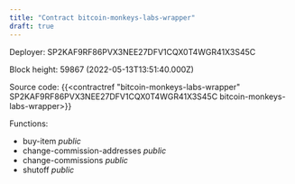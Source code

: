 ```yaml
---
title: "Contract bitcoin-monkeys-labs-wrapper"
draft: true
---
```

Deployer: SP2KAF9RF86PVX3NEE27DFV1CQX0T4WGR41X3S45C


 



Block height: 59867 (2022-05-13T13:51:40.000Z)

Source code: {{<contractref "bitcoin-monkeys-labs-wrapper" SP2KAF9RF86PVX3NEE27DFV1CQX0T4WGR41X3S45C bitcoin-monkeys-labs-wrapper>}}

Functions:

* buy-item _public_
* change-commission-addresses _public_
* change-commissions _public_
* shutoff _public_
